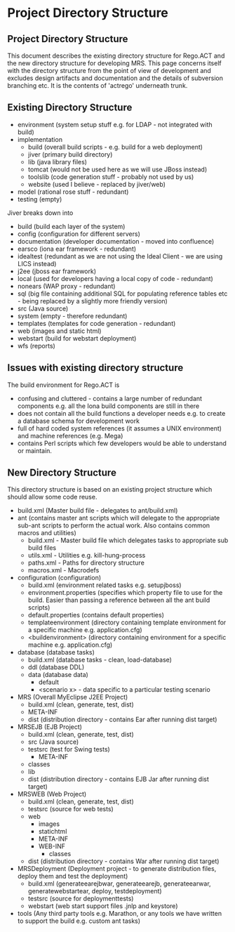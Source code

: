 # Project Directory Structure

## Project Directory Structure

This document describes the existing directory structure for Rego.ACT
and the new directory structure for developing MRS. This page concerns
itself with the directory structure from the point of view of
development and excludes design artifacts and documentation and the
details of subversion branching etc. It is the contents of 'actrego'
underneath trunk.

## Existing Directory Structure

  - environment (system setup stuff e.g. for LDAP - not integrated
    with  
    build)
  - implementation
      - build (overall build scripts - e.g. build for a web deployment)
      - jiver (primary build directory)
      - lib (java library files)
      - tomcat (would not be used here as we will use JBoss instead)
      - toolslib (code generation stuff - probably not used by us)
      - website (used I believe - replaced by jiver/web)
  - model (rational rose stuff - redundant)
  - testing (empty)

Jiver breaks down into

  - build (build each layer of the system)
  - config (configuration for different servers)
  - documentation (developer documentation - moved into confluence)
  - earsco (iona ear framework - redundant)
  - idealtest (redundant as we are not using the Ideal Client - we are
    using LICS instead)
  - j2ee (jboss ear framework)
  - local (used for developers having a local copy of code - redundant)
  - nonears (WAP proxy - redundant)
  - sql (big file containing additional SQL for populating reference
    tables etc - being replaced by a slightly more friendly version)
  - src (Java source)
  - system (empty - therefore redundant)
  - templates (templates for code generation - redundant)
  - web (images and static html)
  - webstart (build for webstart deployment)
  - wfs (reports)

## Issues with existing directory structure

The build environment for Rego.ACT is

  - confusing and cluttered - contains a large number of redundant
    components e.g. all the Iona build components are still in there
  - does not contain all the build functions a developer needs e.g. to
    create a database schema for development work
  - full of hard coded system references (it assumes a UNIX environment)
    and machine references (e.g. Mega)
  - contains Perl scripts which few developers would be able to
    understand or maintain.

## New Directory Structure

This directory structure is based on an existing project structure which
should allow some code reuse.

  - build.xml (Master build file - delegates to ant/build.xml)
  - ant (contains master ant scripts which will delegate to the
    appropriate sub-ant scripts to perform the actual work. Also
    contains common macros and utilities)
      - build.xml - Master build file which delegates tasks to
        appropriate sub build files
      - utils.xml - Utilities e.g. kill-hung-process
      - paths.xml - Paths for directory structure
      - macros.xml - Macrodefs
  - configuration (configuration)
      - build.xml (environment related tasks e.g. setupjboss)
      - environment.properties (specifies which property file to use for
        the build. Easier than passing a reference between all the ant
        build scripts)
      - default.properties (contains default properties)
      - templateenvironment (directory containing template environment
        for a specific machine e.g. application.cfg)
      - \<buildenvironment\> (directory containing environment for a
        specific machine e.g. application.cfg)
  - database (database tasks)
      - build.xml (database tasks - clean, load-database)
      - ddl (database DDL)
      - data (database data)
          - default
          - \<scenario x\> - data specific to a particular testing
            scenario
  - MRS (Overall MyEclipse J2EE Project)
      - build.xml (clean, generate, test, dist)
      - META-INF
      - dist (distribution directory - contains Ear after running dist
        target)
  - MRSEJB (EJB Project)
      - build.xml (clean, generate, test, dist)
      - src (Java source)
      - testsrc (test for Swing tests)
          - META-INF
      - classes
      - lib
      - dist (distribution directory - contains EJB Jar after running
        dist target)
  - MRSWEB (Web Project)
      - build.xml (clean, generate, test, dist)
      - testsrc (source for web tests)
      - web
          - images
          - statichtml
          - META-INF
          - WEB-INF
              - classes
      - dist (distribution directory - contains War after running dist
        target)
  - MRSDeployment (Deployment project - to generate distribution files,
    deploy them and test the deployment)
      - build.xml (generateearejbwar, generateearejb, generateearwar,
        generatewebstartear, deploy, testdeployment)
      - testsrc (source for deploymenttests)
      - webstart (web start support files .jnlp and keystore)
  - tools (Any third party tools e.g. Marathon, or any tools we have
    written to support the build e.g. custom ant tasks)
